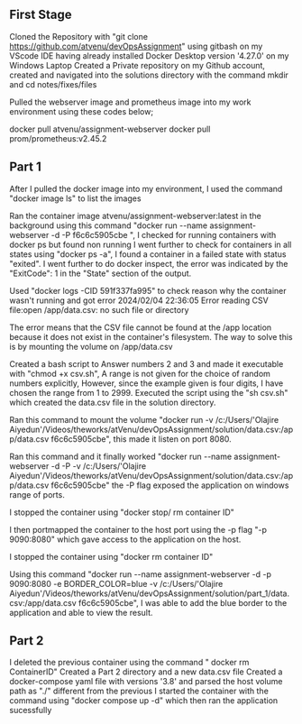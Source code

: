 ## First Stage
Cloned the Repository with "git clone https://github.com/atvenu/devOpsAssignment" using gitbash on my VScode IDE having already installed Docker Desktop version '4.27.0' on my Windows Laptop
Created a Private repository on my Github account, created and navigated into the solutions directory with the command mkdir and cd notes/fixes/files 

Pulled the webserver image and prometheus image into my work environment using these codes below;

docker pull atvenu/assignment-webserver
docker pull prom/prometheus:v2.45.2

## Part 1
After I pulled the docker image into my environment, I used the command "docker image ls" to list the images

Ran the container image atvenu/assignment-webserver:latest in the background using this command "docker run --name assignment-webserver -d -P f6c6c5905cbe ", I checked for running containers with docker ps but found non running I went further to check for containers in all states using "docker ps -a", I found a container in a failed state with status "exited". I went further to do docker inspect, the error was indicated by the "ExitCode": 1 in the "State" section of the output.

Used "docker logs -CID 591f337fa995" to check reason why the container wasn't running and got error 2024/02/04 22:36:05 Error reading CSV file:open /app/data.csv: no such file or directory

The error means that the CSV file cannot be found at the /app location because it does not exist in the container's filesystem. The way to solve this is by mounting the volume on /app/data.csv

Created a bash script to Answer numbers 2 and 3 and made it executable with "chmod +x csv.sh", A range is not given for the choice of random numbers explicitly, However, since the example given is four digits, I have chosen the range from 1 to 2999. Executed the script using the "sh csv.sh" which created the data.csv file in the solution directory.

Ran this command to mount the volume "docker run -v /c:/Users/'Olajire Aiyedun'/Videos/theworks/atVenu/devOpsAssignment/solution/data.csv:/app/data.csv f6c6c5905cbe", this made it listen on port 8080.

Ran this command and it finally worked "docker run --name assignment-webserver -d -P -v /c:/Users/'Olajire Aiyedun'/Videos/theworks/atVenu/devOpsAssignment/solution/data.csv:/app/data.csv f6c6c5905cbe" the -P flag exposed the application on windows range of ports.

I stopped the container using "docker stop/ rm container ID"

I then portmapped the container to the host port using the -p flag "-p 9090:8080" which gave access to the application on the host.

I stopped the container using "docker rm container ID"

Using this command "docker run --name assignment-webserver -d -p 9090:8080  -e BORDER_COLOR=blue -v /c:/Users/'Olajire Aiyedun'/Videos/theworks/atVenu/devOpsAssignment/solution/part_1/data.csv:/app/data.csv f6c6c5905cbe", I was able to add the blue border to the application and able to view the result.

## Part 2
I deleted the previous container using the command " docker rm ContainerID"
Created a Part 2 directory and a new data.csv file
Created a docker-compose yaml file with versions '3.8' and parsed the host volume path as "./" different from the previous
I started the container with the command using "docker compose up -d" which then ran the application sucessfully 